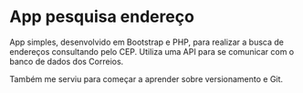 # App pesquisa endereço

App simples, desenvolvido em Bootstrap e PHP, para realizar a busca de endereços consultando pelo CEP. Utiliza uma API para se comunicar com o banco de dados dos Correios.

Também me serviu para começar a aprender sobre versionamento e Git.